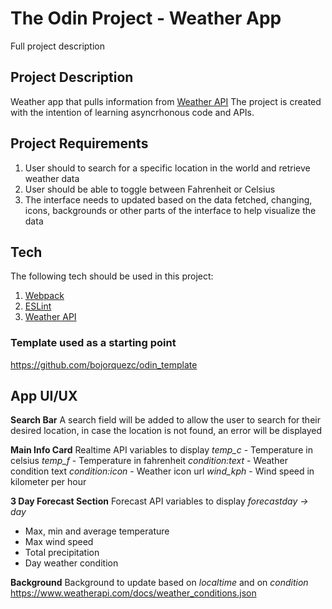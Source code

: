 # The Odin Project - Weather App
Full project description

## Project Description
Weather app that pulls information from [Weather API](https://www.weatherapi.com/)
The project is created with the intention of learning asyncrhonous code and APIs.

## Project Requirements
1. User should to search for a specific location in the world and retrieve weather data
2. User should be able to toggle between Fahrenheit or Celsius
3. The interface needs to updated based on the data fetched, changing, icons, backgrounds or other parts of the interface to help visualize the data

## Tech
The following tech should be used in this project:
1. [Webpack](https://webpack.js.org/)
2. [ESLint](https://eslint.org/)
3. [Weather API](https://www.weatherapi.com/)

### Template used as a starting point
https://github.com/bojorquezc/odin_template

## App UI/UX
**Search Bar**
A search field will be added to allow the user to search for their desired location, in case the location is not found, an error will be displayed

**Main Info Card**
Realtime API variables to display
*temp_c* - Temperature in celsius
*temp_f* - Temperature in fahrenheit
*condition:text* - Weather condition text
*condition:icon* - Weather icon url
*wind_kph* - Wind speed in kilometer per hour

**3 Day Forecast Section**
Forecast API variables to display
*forecastday -> day*
- Max, min and average temperature
- Max wind speed
- Total precipitation
- Day weather condition

**Background**
Background to update based on *localtime* and on *condition*
https://www.weatherapi.com/docs/weather_conditions.json